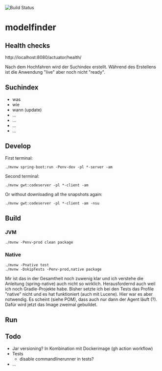 ![Build Status](https://github.com/edigonzales/modelfinder/actions/workflows/main.yml/badge.svg)

# modelfinder

## Health checks
http://localhost:8080/actuator/health/

Nach dem Hochfahren wird der Suchindex erstellt. Während des Erstellens ist die Anwendung "live" aber noch nicht "ready".

## Suchindex
- was
- wie
- wann (update)
- ...
- ...
- ...
- ...

## Develop
First terminal:
```
./mvnw spring-boot:run -Penv-dev -pl *-server -am
```

Second terminal:
```
./mvnw gwt:codeserver -pl *-client -am
```

Or without downloading all the snapshots again:

```
./mvnw gwt:codeserver -pl *-client -am -nsu
```

## Build

### JVM
```
./mvnw -Penv-prod clean package
```

### Native

```
./mvnw -Pnative test
./mvnw -DskipTests -Penv-prod,native package
```

Mir ist das in der Gesamtheit noch zuwenig klar und ich verstehe die Anleitung (spring-native) auch nicht so wirklich. Herausfordernd auch weil ich noch Gradle-Projekte habe. Bisher setzte ich bei den Tests das Profile "native" nicht und es hat funktioniert (auch mit Lucene). Hier war es aber notwendig. Es scheint (siehe POM), dass auch nur dann der Agent läuft (?). Dafür wird jetzt das Image zweimal gebuildet. 

## Run

## Todo
- Jar versioning? In Kombination mit Dockerimage (gh action workflow)
- Tests
  * disable commandlinerunner in tests?
- ...